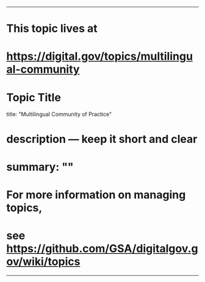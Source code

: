 
---
# This topic lives at
# https://digital.gov/topics/multilingual-community

# Topic Title
title: "Multilingual Community of Practice"

# description — keep it short and clear
# summary: ""


# For more information on managing topics,
# see https://github.com/GSA/digitalgov.gov/wiki/topics
---